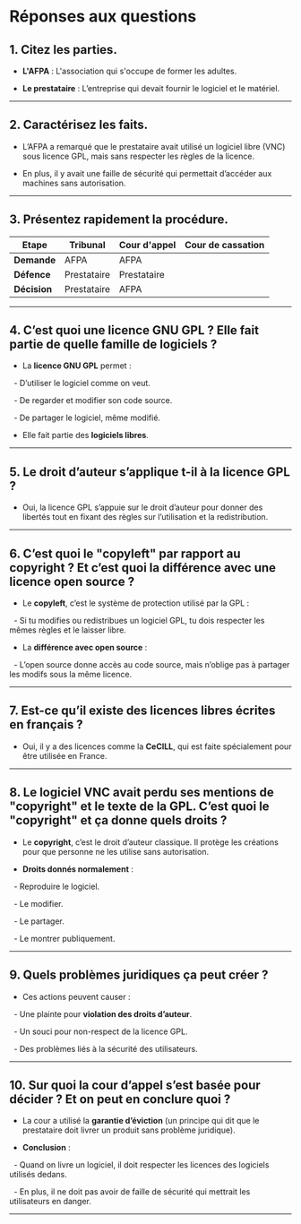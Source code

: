   
# Réponses aux questions

  

## **1. Citez les parties.**

- **L'AFPA** : L'association qui s'occupe de former les adultes.

- **Le prestataire** : L’entreprise qui devait fournir le logiciel et le matériel.

  

---

  

## **2. Caractérisez les faits.**

- L’AFPA a remarqué que le prestataire avait utilisé un logiciel libre (VNC) sous licence GPL, mais sans respecter les règles de la licence.

- En plus, il y avait une faille de sécurité qui permettait d’accéder aux machines sans autorisation.

  

---

  

## **3. Présentez rapidement la procédure.**

| **Etape**    | **Tribunal** | **Cour d'appel** | **Cour de cassation** |
| ------------ | ------------ | ---------------- | --------------------- |
| **Demande**  | AFPA         | AFPA             |                       |
| **Défence**  | Prestataire  | Prestataire      |                       |
| **Décision** | Prestataire  | AFPA             |                       |


---

  

## **4. C’est quoi une licence GNU GPL ? Elle fait partie de quelle famille de logiciels ?**

- La **licence GNU GPL** permet :

  - D’utiliser le logiciel comme on veut.

  - De regarder et modifier son code source.

  - De partager le logiciel, même modifié.

- Elle fait partie des **logiciels libres**.

  

---

  

## **5. Le droit d’auteur s’applique t-il à la licence GPL ?**

- Oui, la licence GPL s’appuie sur le droit d’auteur pour donner des libertés tout en fixant des règles sur l’utilisation et la redistribution.

  

---

  

## **6. C’est quoi le "copyleft" par rapport au copyright ? Et c’est quoi la différence avec une licence open source ?**

- Le **copyleft**, c’est le système de protection utilisé par la GPL : 

  - Si tu modifies ou redistribues un logiciel GPL, tu dois respecter les mêmes règles et le laisser libre.

- La **différence avec open source** :

  - L’open source donne accès au code source, mais n’oblige pas à partager les modifs sous la même licence.

  

---

  

## **7. Est-ce qu’il existe des licences libres écrites en français ?**

- Oui, il y a des licences comme la **CeCILL**, qui est faite spécialement pour être utilisée en France.

  

---

  

## **8. Le logiciel VNC avait perdu ses mentions de "copyright" et le texte de la GPL. C’est quoi le "copyright" et ça donne quels droits ?**

- Le **copyright**, c’est le droit d’auteur classique. Il protège les créations pour que personne ne les utilise sans autorisation.

- **Droits donnés normalement** :

  - Reproduire le logiciel.

  - Le modifier.

  - Le partager.

  - Le montrer publiquement.

  

---

  

## **9. Quels problèmes juridiques ça peut créer ?**

- Ces actions peuvent causer :

  - Une plainte pour **violation des droits d’auteur**.

  - Un souci pour non-respect de la licence GPL.

  - Des problèmes liés à la sécurité des utilisateurs.

  

---

  

## **10. Sur quoi la cour d’appel s’est basée pour décider ? Et on peut en conclure quoi ?**

- La cour a utilisé la **garantie d’éviction** (un principe qui dit que le prestataire doit livrer un produit sans problème juridique).

- **Conclusion** :

  - Quand on livre un logiciel, il doit respecter les licences des logiciels utilisés dedans.

  - En plus, il ne doit pas avoir de faille de sécurité qui mettrait les utilisateurs en danger.

---
